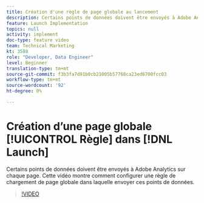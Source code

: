 ```yaml
---
title: Création d'une règle de page globale au lancement
description: Certains points de données doivent être envoyés à Adobe Analytics sur chaque page. Cette vidéo montre comment configurer une règle de chargement de page globale pour envoyer ces points de données.
feature: Launch Implementation
topics: null
activity: implement
doc-type: feature video
team: Technical Marketing
kt: 3588
role: "Developer, Data Engineer"
level: Beginner
translation-type: tm+mt
source-git-commit: f3b3fa7d91b0cb21005b57768ca23ed6700fcc03
workflow-type: tm+mt
source-wordcount: '92'
ht-degree: 0%

---
```



# Création d’une page globale [!UICONTROL Règle] dans [!DNL Launch]

Certains points de données doivent être envoyés à Adobe Analytics sur chaque page. Cette vidéo montre comment configurer une règle de chargement de page globale dans laquelle envoyer ces points de données.

>[!VIDEO](https://video.tv.adobe.com/v/28769/?quality=12)
